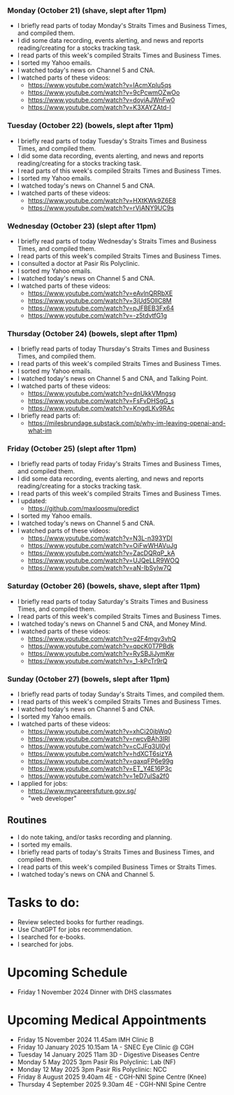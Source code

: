 ### Monday (October 21) (shave, slept after 11pm)
- I briefly read parts of today Monday's Straits Times and Business Times, and compiled them.
- I did some data recording, events alerting, and news and reports reading/creating for a stocks tracking task.
- I read parts of this week's compiled Straits Times and Business Times.
- I sorted my Yahoo emails.
- I watched today's news on Channel 5 and CNA.
- I watched parts of these videos:
    - https://www.youtube.com/watch?v=IAcmXplu5qs
    - https://www.youtube.com/watch?v=9cPcwmOZwOo
    - https://www.youtube.com/watch?v=doyiAJWnFw0
    - https://www.youtube.com/watch?v=K3XAYZAtd-I

### Tuesday (October 22) (bowels, slept after 11pm)
- I briefly read parts of today Tuesday's Straits Times and Business Times, and compiled them.
- I did some data recording, events alerting, and news and reports reading/creating for a stocks tracking task.
- I read parts of this week's compiled Straits Times and Business Times.
- I sorted my Yahoo emails.
- I watched today's news on Channel 5 and CNA.
- I watched parts of these videos:
    - https://www.youtube.com/watch?v=HXtKWk9Z6E8
    - https://www.youtube.com/watch?v=rVjANY9UC9s

### Wednesday (October 23) (slept after 11pm)
- I briefly read parts of today Wednesday's Straits Times and Business Times, and compiled them.
- I read parts of this week's compiled Straits Times and Business Times.
- I consulted a doctor at Pasir Ris Polyclinic.
- I sorted my Yahoo emails.
- I watched today's news on Channel 5 and CNA.
- I watched parts of these videos:
    - https://www.youtube.com/watch?v=eAvlnQRRbXE
    - https://www.youtube.com/watch?v=3jUd5OllC8M
    - https://www.youtube.com/watch?v=pJFBEB3Fx64
    - https://www.youtube.com/watch?v=-z5tdvtfG1g

### Thursday (October 24) (bowels, slept after 11pm)
- I briefly read parts of today Thursday's Straits Times and Business Times, and compiled them.
- I read parts of this week's compiled Straits Times and Business Times.
- I sorted my Yahoo emails.
- I watched today's news on Channel 5 and CNA, and Talking Point.
- I watched parts of these videos:
    - https://www.youtube.com/watch?v=dnUkkVMngsg
    - https://www.youtube.com/watch?v=FsFvDHSgG_s
    - https://www.youtube.com/watch?v=KngdLKv9RAc
- I briefly read parts of:
    - https://milesbrundage.substack.com/p/why-im-leaving-openai-and-what-im

### Friday (October 25) (slept after 11pm)
- I briefly read parts of today Friday's Straits Times and Business Times, and compiled them.
- I did some data recording, events alerting, and news and reports reading/creating for a stocks tracking task.
- I read parts of this week's compiled Straits Times and Business Times.
- I updated:
    - https://github.com/maxloosmu/predict
- I sorted my Yahoo emails.
- I watched today's news on Channel 5 and CNA.
- I watched parts of these videos:
    - https://www.youtube.com/watch?v=N3L-n393YDI
    - https://www.youtube.com/watch?v=OiFwWHAVuJg
    - https://www.youtube.com/watch?v=ZacDQRqP_kA
    - https://www.youtube.com/watch?v=UJQeLLR9WOQ
    - https://www.youtube.com/watch?v=aN-IbSyIw7Q

### Saturday (October 26) (bowels, shave, slept after 11pm)
- I briefly read parts of today Saturday's Straits Times and Business Times, and compiled them.
- I read parts of this week's compiled Straits Times and Business Times.
- I watched today's news on Channel 5 and CNA, and Money Mind.
- I watched parts of these videos:
    - https://www.youtube.com/watch?v=q2F4mgy3vhQ
    - https://www.youtube.com/watch?v=qpcK0T7PBdk
    - https://www.youtube.com/watch?v=RySBJiJymKw
    - https://www.youtube.com/watch?v=_1-kPcTr9rQ

### Sunday (October 27) (bowels, slept after 11pm)
- I briefly read parts of today Sunday's Straits Times, and compiled them.
- I read parts of this week's compiled Straits Times and Business Times.
- I watched today's news on Channel 5 and CNA.
- I sorted my Yahoo emails.
- I watched parts of these videos:
    - https://www.youtube.com/watch?v=xhCi20jbWq0
    - https://www.youtube.com/watch?v=rwcvBAh3IRI
    - https://www.youtube.com/watch?v=cCJFq3Ul0yI
    - https://www.youtube.com/watch?v=hdXCT6sizYA
    - https://www.youtube.com/watch?v=qaxqFP6e99g
    - https://www.youtube.com/watch?v=ET_Y4E16P3c
    - https://www.youtube.com/watch?v=1eD7ulSa2f0
- I applied for jobs:
    - https://www.mycareersfuture.gov.sg/
    - "web developer"


## Routines
- I do note taking, and/or tasks recording and planning.
- I sorted my emails.
- I briefly read parts of today's Straits Times and Business Times, and compiled them.
- I read parts of this week's compiled Business Times or Straits Times.
- I watched today's news on CNA and Channel 5.

# Tasks to do:
- Review selected books for further readings.
- Use ChatGPT for jobs recommendation.
- I searched for e-books.
- I searched for jobs.

# Upcoming Schedule
- Friday 1 November 2024 Dinner with DHS classmates

# Upcoming Medical Appointments
- Friday 15 November 2024 11.45am IMH Clinic B
- Friday 10 January 2025 10.15am 1A - SNEC Eye Clinic @ CGH
- Tuesday 14 January 2025 11am 3D - Digestive Diseases Centre
- Monday 5 May 2025 3pm Pasir Ris Polyclinic: Lab (NF)
- Monday 12 May 2025 3pm Pasir Ris Polyclinic: NCC
- Friday 8 August 2025 9.40am 4E - CGH-NNI Spine Centre (Knee)
- Thursday 4 September 2025 9.30am 4E - CGH-NNI Spine Centre
